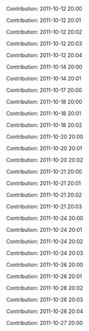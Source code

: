 Contribution: 2011-10-12 20:00

Contribution: 2011-10-12 20:01

Contribution: 2011-10-12 20:02

Contribution: 2011-10-12 20:03

Contribution: 2011-10-12 20:04

Contribution: 2011-10-14 20:00

Contribution: 2011-10-14 20:01

Contribution: 2011-10-17 20:00

Contribution: 2011-10-18 20:00

Contribution: 2011-10-18 20:01

Contribution: 2011-10-18 20:02

Contribution: 2011-10-20 20:00

Contribution: 2011-10-20 20:01

Contribution: 2011-10-20 20:02

Contribution: 2011-10-21 20:00

Contribution: 2011-10-21 20:01

Contribution: 2011-10-21 20:02

Contribution: 2011-10-21 20:03

Contribution: 2011-10-24 20:00

Contribution: 2011-10-24 20:01

Contribution: 2011-10-24 20:02

Contribution: 2011-10-24 20:03

Contribution: 2011-10-26 20:00

Contribution: 2011-10-26 20:01

Contribution: 2011-10-26 20:02

Contribution: 2011-10-26 20:03

Contribution: 2011-10-26 20:04

Contribution: 2011-10-27 20:00

